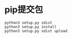 # pip提交包

```text
python3 setup.py sdist
python3 setup.py install
python3 setup.py sdist upload
```


